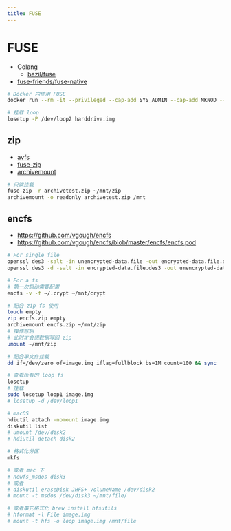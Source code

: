 ```yaml
---
title: FUSE
---
```


# FUSE

- Golang
  - [bazil/fuse](https://github.com/bazil/fuse)
- [fuse-friends/fuse-native](https://github.com/fuse-friends/fuse-native)

```bash
# Docker 内使用 FUSE
docker run --rm -it --privileged --cap-add SYS_ADMIN --cap-add MKNOD --device /dev/fuse -v $PWD:/host -w /host wener/base:alpine

# 挂载 loop
losetup -P /dev/loop2 harddrive.img
```

## zip

- [avfs](http://avf.sourceforge.net/)
- [fuse-zip](https://bitbucket.org/agalanin/fuse-zip/)
- [archivemount](http://www.cybernoia.de/software/archivemount/)

```bash
# 只读挂载
fuse-zip -r archivetest.zip ~/mnt/zip
archivemount -o readonly archivetest.zip /mnt
```

## encfs

- https://github.com/vgough/encfs
- https://github.com/vgough/encfs/blob/master/encfs/encfs.pod

```bash
# For single file
openssl des3 -salt -in unencrypted-data.file -out encrypted-data.file.des3
openssl des3 -d -salt -in encrypted-data.file.des3 -out unencrypted-data.file

# For a fs
# 第一次启动需要配置
encfs -v -f ~/.crypt ~/mnt/crypt

# 配合 zip fs 使用
touch empty
zip encfs.zip empty
archivemount encfs.zip ~/mnt/zip
# 操作写后
# 此时才会想数据写回 zip
umount ~/mnt/zip

# 配合单文件挂载
dd if=/dev/zero of=image.img iflag=fullblock bs=1M count=100 && sync

# 查看所有的 loop fs
losetup
# 挂载
sudo losetup loop1 image.img
# losetup -d /dev/loop1

# macOS
hdiutil attach -nomount image.img
diskutil list
# umount /dev/disk2
# hdiutil detach disk2

# 格式化分区
mkfs

# 或者 mac 下
# newfs_msdos disk3
# 或者
# diskutil eraseDisk JHFS+ VolumeName /dev/disk2
# mount -t msdos /dev/disk3 ~/mnt/file/

# 或者事先格式化 brew install hfsutils
# hformat -l File image.img
# mount -t hfs -o loop image.img /mnt/file
```
